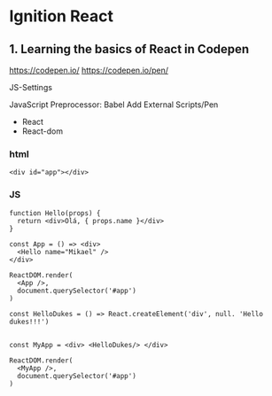 # Ignition React

## 1. Learning the basics of React in Codepen


https://codepen.io/
https://codepen.io/pen/


JS-Settings


JavaScript Preprocessor: Babel
Add External Scripts/Pen
- React
- React-dom


### html
```
<div id="app"></div>
```

### JS

```
function Hello(props) {
  return <div>Olá, { props.name }</div>
}

const App = () => <div>
  <Hello name="Mikael" />
</div>

ReactDOM.render(
  <App />,
  document.querySelector('#app')
)

```

```
const HelloDukes = () => React.createElement('div', null. 'Hello dukes!!!')


const MyApp = <div> <HelloDukes/> </div>

ReactDOM.render(
  <MyApp />,
  document.querySelector('#app')
)

```

